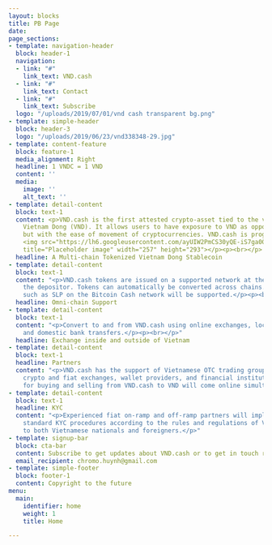 ```yaml
---
layout: blocks
title: PB Page
date: 
page_sections:
- template: navigation-header
  block: header-1
  navigation:
  - link: "#"
    link_text: VND.cash
  - link: "#"
    link_text: Contact
  - link: "#"
    link_text: Subscribe
  logo: "/uploads/2019/07/01/vnd cash transparent bg.png"
- template: simple-header
  block: header-3
  logo: "/uploads/2019/06/23/vnd338348-29.jpg"
- template: content-feature
  block: feature-1
  media_alignment: Right
  headline: 1 VNDC = 1 VND
  content: ''
  media:
    image: ''
    alt_text: ''
- template: detail-content
  block: text-1
  content: <p>VND.cash is the first attested crypto-asset tied to the value of the
    Vietnam Dong (VND). It allows users to have exposure to VND as opposed to USD
    but with the ease of movement of cryptocurrencies. VND.cash is programmable cash.
    <img src="https://lh6.googleusercontent.com/ayUIW2PmCS30yQE-iS7ga00FuHnFDn6xYjC0nN4Hph7S052B3rPmXGCxkSSnWCIjXRc34k_rWpXjAmEaZfrcaAsIzPs5YPJ49ZpFOxvogjvJblscpY2cd05Sna0mZqFLDXM3FKNw"
    title="Placeholder image" width="257" height="293"></p><p><br></p>
  headline: A Multi-chain Tokenized Vietnam Dong Stablecoin
- template: detail-content
  block: text-1
  content: "<p>VND.cash tokens are issued on a supported network at the request of
    the depositor. Tokens can automatically be converted across chains. Token standards
    such as SLP on the Bitcoin Cash network will be supported.</p><p><br></p>"
  headline: Omni-chain Support
- template: detail-content
  block: text-1
  content: "<p>Convert to and from VND.cash using online exchanges, local OTC brokers,
    and domestic bank transfers.</p><p><br></p>"
  headline: Exchange inside and outside of Vietnam
- template: detail-content
  block: text-1
  headline: Partners
  content: "<p>VND.cash has the support of Vietnamese OTC trading groups, Vietnam-based
    crypto and fiat exchanges, wallet providers, and financial institutions. Services
    for buying and selling from VND.cash to VND will come online simultaneously.</p>"
- template: detail-content
  block: text-1
  headline: KYC
  content: "<p>Experienced fiat on-ramp and off-ramp partners will implement their
    standard KYC procedures according to the rules and regulations of Vietnam applicable
    to both Vietnamese nationals and foreigners.</p>"
- template: signup-bar
  block: cta-bar
  content: Subscribe to get updates about VND.cash or to get in touch regarding partnerships.
  email_recipient: chromo.huynh@gmail.com
- template: simple-footer
  block: footer-1
  content: Copyright to the future
menu:
  main:
    identifier: home
    weight: 1
    title: Home

---
```


